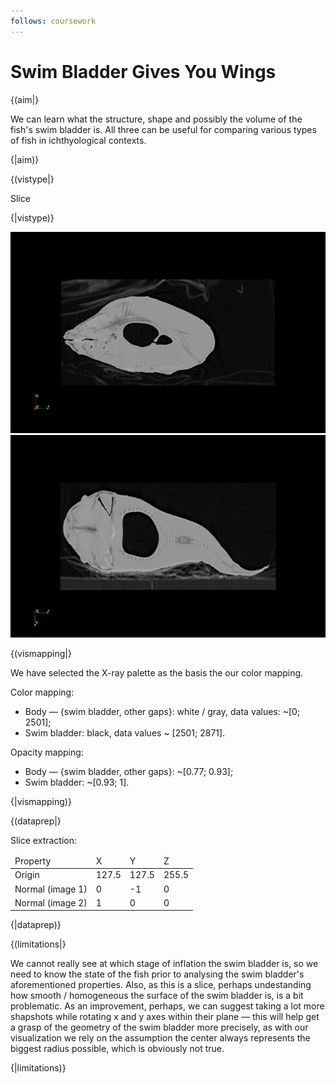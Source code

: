```yaml
---
follows: coursework
---
```


# Swim Bladder Gives You Wings

{(aim|}

We can learn what the structure, shape and possibly the volume of the fish's swim bladder is. All three can be useful for comparing various types of fish in ichthyological contexts.

{|aim)}

{(vistype|}

Slice

{|vistype)}

![alt text](./images/3_1_1.png)<br/>
![alt text](./images/3_1_2.png)<br/>

{(vismapping|}

We have selected the X-ray palette as the basis the our color mapping. 

Color mapping:

<ul>
    <li>
        Body — {swim bladder, other gaps}: white / gray, data values: ~[0; 2501];
    </li>
    <li>
        Swim bladder: black, data values ~ [2501; 2871].
    </li>
</ul>

Opacity mapping:

<ul>
    <li>
        Body — {swim bladder, other gaps}: ~[0.77; 0.93];
    </li>
    <li>
        Swim bladder: ~[0.93; 1].
    </li>
</ul>

{|vismapping)}

{(dataprep|}

Slice extraction:
<table>
    <thead>
        <tr>
            <td>Property</td>
            <td>X</td>
            <td>Y</td>
            <td>Z</td>
        <tr>
    </thead>
    <tbody>
        <tr>
            <td>Origin</td>
            <td>127.5</td>
            <td>127.5</td>
            <td>255.5</td>
        <tr>
        <tr>
            <td>Normal (image 1)</td>
            <td>0</td>
            <td>-1</td>
            <td>0</td>
        <tr>
        <tr>
            <td>Normal (image 2)</td>
            <td>1</td>
            <td>0</td>
            <td>0</td>
        <tr>
    </tbody>
</table>

{|dataprep)}

{(limitations|}

We cannot really see at which stage of inflation the swim bladder is, so we need to know the state of the fish prior to analysing the swim bladder's aforementioned properties. Also, as this is a slice, perhaps undestanding how smooth / homogeneous the surface of the swim bladder is, is a bit problematic. As an improvement, perhaps, we can suggest taking a lot more shapshots while rotating x and y axes within their plane — this will help get a grasp of the geometry of the swim bladder more precisely, as with our visualization we rely on the assumption the center always represents the biggest radius possible, which is obviously not true. 

{|limitations)}
